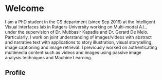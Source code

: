 # Welcome

I am a PhD student in the CS department (since Sep 2016) at the Intelligent Visual Interfaces lab in Rutgers University 
working on Multi-modal A.I., under the supervision of Dr. Mubbasir Kapadia and Dr. Gerard De Melo. Particularly, I work 
on joint understanding of images/videos with abstract and narrative text with applications to story illustration, 
visual storytelling, image captioning and image retrieval. I previously worked on authenticating multimedia content 
such as videos and images using passive image analysis techniques and Machine Learning. 
## Profile
